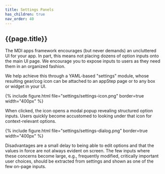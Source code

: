 ```yaml
---
title: Settings Panels
has_children: true
nav_order: 40
---
```


## {{page.title}}

The MDI apps framework encourages (but never demands) an uncluttered
UI for your app. In part, this means not placing dozens 
of option inputs onto the main UI page. We encourage you to expose
inputs to users as they need them in an organized fashion.

We help achieve this through a YAML-based
"settings" module, whose resulting gear/cog icon can be attached to 
an appStep page or to any box or widget in your UI. 

{% include figure.html file="settings/settings-icon.png" border=true width="400px" %}

When clicked, the icon opens a modal popup revealing structured option inputs.
Users quickly become accustomed to looking under that icon for context-relevant options.

{% include figure.html file="settings/settings-dialog.png" border=true width="400px" %}

Disadvantages are a small delay to being
able to edit options and that the values in force are not always
evident on screen. The few inputs where these concerns become large,
e.g., frequently modified, critically important user choices, should 
be extracted from settings and shown as one of the few on-page inputs.
